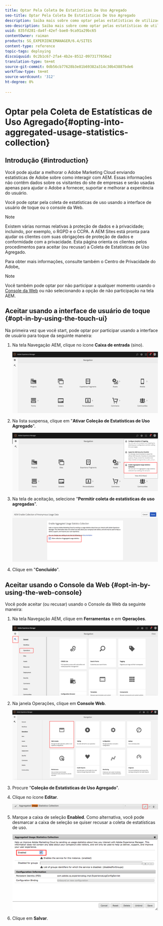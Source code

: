 ```yaml
---
title: Optar Pela Coleta De Estatísticas De Uso Agregado
seo-title: Optar Pela Coleta De Estatísticas De Uso Agregado
description: Saiba mais sobre como optar pelas estatísticas de utilização agregada.
seo-description: Saiba mais sobre como optar pelas estatísticas de utilização agregada.
uuid: 835fd281-da4f-42ef-bae8-9ca91a29bc65
contentOwner: raiman
products: SG_EXPERIENCEMANAGER/6.4/SITES
content-type: reference
topic-tags: deploying
discoiquuid: 0c2b1c67-2fa4-4b2e-8512-0973177656e2
translation-type: tm+mt
source-git-commit: 0db56cb77628b3e81b69382a314c30b43887bde6
workflow-type: tm+mt
source-wordcount: '312'
ht-degree: 0%

---
```



# Optar pela Coleta de Estatísticas de Uso Agregado{#opting-into-aggregated-usage-statistics-collection}

## Introdução {#introduction}

Você pode ajudar a melhorar o Adobe Marketing Cloud enviando estatísticas de Adobe sobre como interagir com AEM. Essas informações não contêm dados sobre os visitantes do site de empresas e serão usadas apenas para ajudar o Adobe a fornecer, suportar e melhorar a experiência do usuário.

Você pode optar pela coleta de estatísticas de uso usando a interface de usuário de toque ou o console da Web.

>[!NOTE]
>
>Existem várias normas relativas à proteção de dados e à privacidade; incluindo, por exemplo, o RGPD e o CCPA. A AEM Sites está pronta para ajudar os clientes com suas obrigações de proteção de dados e conformidade com a privacidade. Esta página orienta os clientes pelos procedimentos para aceitar (ou recusar) a Coleta de Estatísticas de Uso Agregado.
>
>Para obter mais informações, consulte também o Centro de Privacidade do Adobe[.](https://www.adobe.com/privacy.html)

>[!NOTE]
>
>Você também pode optar por não participar a qualquer momento usando o [Console da Web](/help/sites-deploying/opt-in-aggregated-usage-statistics.md#opt-in-by-using-the-web-console) ou não selecionando a opção de não participação na tela AEM.

## Aceitar usando a interface de usuário de toque {#opt-in-by-using-the-touch-ui}

Na primeira vez que você start, pode optar por participar usando a interface de usuário para toque da seguinte maneira:

1. Na tela Navegação AEM, clique no ícone **Caixa de entrada** (sino).

   ![usage_statistical_navigationscreen](assets/usage_statisticsnavigationscreen.png)

1. Na lista suspensa, clique em &quot;**Ativar Coleção de Estatísticas de Uso Agregado**&quot;.

   ![usage_statistical_navigationscreen2](assets/usage_statisticsnavigationscreen2.png)

1. Na tela de aceitação, selecione &quot;**Permitir coleta de estatísticas de uso agregadas**&quot;.

   ![usage_statistics-opt-creen](assets/usage_statisticsopt-inscreen.png)

1. Clique em &quot;**Concluído**&quot;.

## Aceitar usando o Console da Web {#opt-in-by-using-the-web-console}

Você pode aceitar (ou recusar) usando o Console da Web da seguinte maneira:

1. Na tela Navegação AEM, clique em **Ferramentas** e em **Operações**.

   ![usage_statistics sopsdashboard](assets/usage_statisticsopsdashboard.png)

1. Na janela Operações, clique em **Console Web**.

   ![usage_statistical_webconsole](assets/usage_statisticswebconsole.png)

1. Procure &quot;**Coleção de Estatísticas de Uso Agregado**&quot;.
1. Clique no ícone **Editar**.

   ![usage_statistical_collectionedit](assets/usage_statisticscollectionedit.png)

1. Marque a caixa de seleção **Enabled**. Como alternativa, você pode desmarcar a caixa de seleção se quiser recusar a coleta de estatísticas de uso.

   ![usage_statisticsselect](assets/usage_statisticsselect.png)

1. Clique em **Salvar**.


